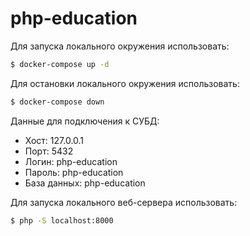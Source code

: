 # php-education

Для запуска локального окружения использовать:

```bash
$ docker-compose up -d
```

Для остановки локального окружения использовать:

```bash
$ docker-compose down
```

Данные для подключения к СУБД:
 * Хост: 127.0.0.1
 * Порт: 5432
 * Логин: php-education
 * Пароль: php-education
 * База данных: php-education

Для запуска локального веб-сервера использовать:

```bash
$ php -S localhost:8000
```
